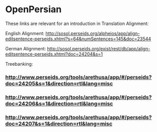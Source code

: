 # OpenPersian
These links are relevant for an introduction in Translation Alignment:

English Alignment:
http://sosol.perseids.org/alpheios/app/align-editsentence-perseids.xhtml?s=64&numSentences=145&doc=23544

German Alignment:
http://sosol.perseids.org/exist/rest/db/app/align-editsentence-perseids.xhtml?doc=24204&s=1

Treebanking:
### http://www.perseids.org/tools/arethusa/app/#/perseids?doc=24205&s=1&direction=rtl&lang=misc
### http://www.perseids.org/tools/arethusa/app/#/perseids?doc=24206&s=1&direction=rtl&lang=misc
### http://www.perseids.org/tools/arethusa/app/#/perseids?doc=24207&s=1&direction=rtl&lang=misc
